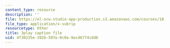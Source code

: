 ```yaml
---
content_type: resource
description: ''
file: https://ol-ocw-studio-app-production.s3.amazonaws.com/courses/18-03sc-differential-equations-fall-2011/4f30235e392b507e0c0a9acd6774cdd6_3ejfkMHr_DE.srt
file_type: application/x-subrip
resourcetype: Other
title: 3play caption file
uid: 4f30235e-392b-507e-0c0a-9acd6774cdd6
---
```

